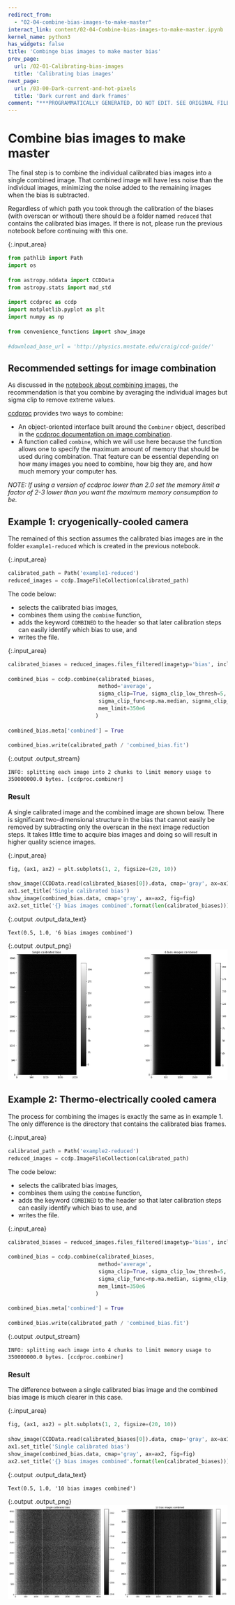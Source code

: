 ```yaml
---
redirect_from:
  - "02-04-combine-bias-images-to-make-master"
interact_link: content/02-04-Combine-bias-images-to-make-master.ipynb
kernel_name: python3
has_widgets: false
title: 'Combinge bias images to make master bias'
prev_page:
  url: /02-01-Calibrating-bias-images
  title: 'Calibrating bias images'
next_page:
  url: /03-00-Dark-current-and-hot-pixels
  title: 'Dark current and dark frames'
comment: "***PROGRAMMATICALLY GENERATED, DO NOT EDIT. SEE ORIGINAL FILES IN /content***"
---
```


# Combine bias images to make master


The final step is to combine the individual calibrated bias images into a single combined image. That combined image will have less noise than the individual images, minimizing the noise added to the remaining images when the bias is subtracted.

Regardless of which path you took through the calibration of the biases (with overscan or without) there should be a folder named `reduced` that contains the calibrated bias images. If there is not, please run the previous notebook before continuing with this one.



{:.input_area}
```python
from pathlib import Path
import os

from astropy.nddata import CCDData
from astropy.stats import mad_std

import ccdproc as ccdp
import matplotlib.pyplot as plt
import numpy as np

from convenience_functions import show_image

#download_base_url = 'http://physics.mnstate.edu/craig/ccd-guide/'
```


## Recommended settings for image combination

As discussed in the [notebook about combining images](), the recommendation is that you combine by averaging the individual images but sigma clip to remove extreme values. 

[ccdproc]() provides two ways to combine:

+ An object-oriented interface built around the `Combiner` object, described in the [ccdproc documentation on image combination]().
+ A function called `combine`, which we will use here because the function allows one to specify the maximum amount of memory that should be used during combination. That feature can be essential depending on how many images you need to combine, how big they are, and how much memory your computer has. 

*NOTE: If using a version of ccdproc lower than 2.0 set the memory limit a factor of 2-3 lower than you want the maximum memory consumption to be.*

## Example 1: cryogenically-cooled camera

The remained of this section assumes the calibrated bias images are in the folder `example1-reduced` which is created in the previous notebook.



{:.input_area}
```python
calibrated_path = Path('example1-reduced')
reduced_images = ccdp.ImageFileCollection(calibrated_path)
```


The code below:

+ selects the calibrated bias images,
+ combines them using the `combine` function,
+ adds the keyword `COMBINED` to the header so that later calibration steps can easily identify which bias to use, and 
+ writes the file.



{:.input_area}
```python
calibrated_biases = reduced_images.files_filtered(imagetyp='bias', include_path=True)

combined_bias = ccdp.combine(calibrated_biases,
                             method='average',
                             sigma_clip=True, sigma_clip_low_thresh=5, sigma_clip_high_thresh=5,
                             sigma_clip_func=np.ma.median, signma_clip_dev_func=mad_std,
                             mem_limit=350e6
                            )

combined_bias.meta['combined'] = True

combined_bias.write(calibrated_path / 'combined_bias.fit')
```


{:.output .output_stream}
```
INFO: splitting each image into 2 chunks to limit memory usage to 350000000.0 bytes. [ccdproc.combiner]

```

### Result

A single calibrated image and the combined image are shown below. There is significant two-dimensional structure in the bias that cannot easily be removed by subtracting only the overscan in the next image reduction steps. It takes little time to acquire bias images and doing so will result in higher quality science images.



{:.input_area}
```python
fig, (ax1, ax2) = plt.subplots(1, 2, figsize=(20, 10))

show_image(CCDData.read(calibrated_biases[0]).data, cmap='gray', ax=ax1, fig=fig)
ax1.set_title('Single calibrated bias')
show_image(combined_bias.data, cmap='gray', ax=ax2, fig=fig)
ax2.set_title('{} bias images combined'.format(len(calibrated_biases)))
```





{:.output .output_data_text}
```
Text(0.5, 1.0, '6 bias images combined')
```




{:.output .output_png}
![png](images/02-04-Combine-bias-images-to-make-master_10_1.png)



## Example 2: Thermo-electrically cooled camera

The process for combining the images is exactly the same as in example 1. The only difference is the directory that contains the calibrated bias frames.



{:.input_area}
```python
calibrated_path = Path('example2-reduced')
reduced_images = ccdp.ImageFileCollection(calibrated_path)
```


The code below:

+ selects the calibrated bias images,
+ combines them using the `combine` function,
+ adds the keyword `COMBINED` to the header so that later calibration steps can easily identify which bias to use, and 
+ writes the file.



{:.input_area}
```python
calibrated_biases = reduced_images.files_filtered(imagetyp='bias', include_path=True)

combined_bias = ccdp.combine(calibrated_biases,
                             method='average',
                             sigma_clip=True, sigma_clip_low_thresh=5, sigma_clip_high_thresh=5,
                             sigma_clip_func=np.ma.median, signma_clip_dev_func=mad_std,
                             mem_limit=350e6
                            )

combined_bias.meta['combined'] = True

combined_bias.write(calibrated_path / 'combined_bias.fit')
```


{:.output .output_stream}
```
INFO: splitting each image into 4 chunks to limit memory usage to 350000000.0 bytes. [ccdproc.combiner]

```

### Result

The difference between a single calibrated bias image and the combined bias image is miuch clearer in this case.



{:.input_area}
```python
fig, (ax1, ax2) = plt.subplots(1, 2, figsize=(20, 10))

show_image(CCDData.read(calibrated_biases[0]).data, cmap='gray', ax=ax1, fig=fig)
ax1.set_title('Single calibrated bias')
show_image(combined_bias.data, cmap='gray', ax=ax2, fig=fig)
ax2.set_title('{} bias images combined'.format(len(calibrated_biases)))
```





{:.output .output_data_text}
```
Text(0.5, 1.0, '10 bias images combined')
```




{:.output .output_png}
![png](images/02-04-Combine-bias-images-to-make-master_16_1.png)


